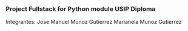 ### Project Fullstack for Python module USIP Diploma

Integrantes:
Jose Manuel Munoz Gutierrez
Marianela Munoz Gutierrez
